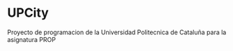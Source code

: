 UPCity
======

Proyecto de programacion de la Universidad Politecnica de Cataluña 
para la asignatura PROP
